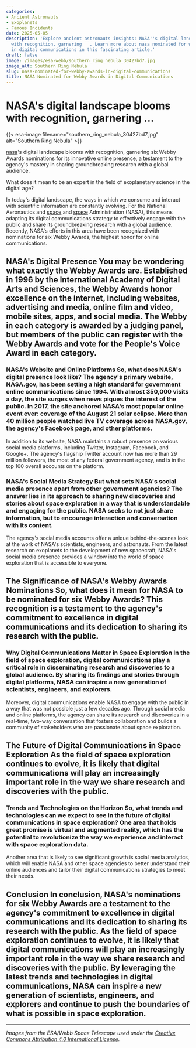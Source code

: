 ```yaml
---
categories:
- Ancient Astronauts
- Exoplanets
- Famous Incidents
date: 2025-05-05
description: 'Explore ancient astronauts insights: NASA''s digital landscape blooms
  with recognition, garnering   . Learn more about nasa nominated for webby awards
  in digital communications in this fascinating article.'
draft: false
image: /images/esa-webb/southern_ring_nebula_30427bd7.jpg
image_alt: Southern Ring Nebula
slug: nasa-nominated-for-webby-awards-in-digital-communications
title: NASA Nominated for Webby Awards in Digital Communications
---
```


# NASA's digital landscape blooms with recognition, garnering ...
{{< esa-image filename="southern_ring_nebula_30427bd7.jpg" alt="Southern Ring Nebula" >}}



[nasa](/blog/nasa-explores-universe-of-monsters-in-deep-space)'s digital landscape blooms with recognition, garnering six Webby Awards nominations for its innovative online presence, a testament to the agency's mastery in sharing groundbreaking research with a global audience.

What does it mean to be an expert in the field of exoplanetary science in the digital age?

 In today's digital landscape, the ways in which we consume and interact with scientific information are constantly evolving. For the National Aeronautics and [space](/blog/origami-in-space-exploration-unfolding-the-future-of-spacecr) and [space](/blog/nasa-updates-the-status-of-the-kepler-space-telescope) Administration (NASA), this means adapting its digital communications strategy to effectively engage with the public and share its groundbreaking research with a global audience. Recently, NASA's efforts in this area have been recognized with nominations for six Webby Awards, the highest honor for online communications.

 ## NASA's Digital Presence You may be wondering what exactly the Webby Awards are. Established in 1996 by the International Academy of Digital Arts and Sciences, the Webby Awards honor excellence on the internet, including websites, advertising and media, online film and video, mobile sites, apps, and social media. The Webby in each category is awarded by a judging panel, but members of the public can register with the Webby Awards and vote for the People's Voice Award in each category.

 ### NASA's Website and Online Platforms So, what does NASA's digital presence look like? The agency's primary website, NASA.gov, has been setting a high standard for government online communications since 1994. With almost 350,000 visits a day, the site surges when news piques the interest of the public. In 2017, the site anchored NASA's most popular online event ever: coverage of the August 21 solar eclipse. More than 40 million people watched live TV coverage across NASA.gov, the agency's Facebook page, and other platforms.

 In addition to its website, NASA maintains a robust presence on various social media platforms, including Twitter, Instagram, Facebook, and Google+. The agency's flagship Twitter account now has more than 29 million followers, the most of any federal government agency, and is in the top 100 overall accounts on the platform.

 ### NASA's Social Media Strategy But what sets NASA's social media presence apart from other government agencies? The answer lies in its approach to sharing new discoveries and stories about space exploration in a way that is understandable and engaging for the public. NASA seeks to not just share information, but to encourage interaction and conversation with its content.

 The agency's social media accounts offer a unique behind-the-scenes look at the work of NASA's scientists, engineers, and astronauts. From the latest research on exoplanets to the development of new spacecraft, NASA's social media presence provides a window into the world of space exploration that is accessible to everyone.

 ## The Significance of NASA's Webby Awards Nominations So, what does it mean for NASA to be nominated for six Webby Awards? This recognition is a testament to the agency's commitment to excellence in digital communications and its dedication to sharing its research with the public.

 ### Why Digital Communications Matter in Space Exploration In the field of space exploration, digital communications play a critical role in disseminating research and discoveries to a global audience. By sharing its findings and stories through digital platforms, NASA can inspire a new generation of scientists, engineers, and explorers.

 Moreover, digital communications enable NASA to engage with the public in a way that was not possible just a few decades ago. Through social media and online platforms, the agency can share its research and discoveries in a real-time, two-way conversation that fosters collaboration and builds a community of stakeholders who are passionate about space exploration.

 ## The Future of Digital Communications in Space Exploration As the field of space exploration continues to evolve, it is likely that digital communications will play an increasingly important role in the way we share research and discoveries with the public.

 ### Trends and Technologies on the Horizon So, what trends and technologies can we expect to see in the future of digital communications in space exploration? One area that holds great promise is virtual and augmented reality, which has the potential to revolutionize the way we experience and interact with space exploration data.

 Another area that is likely to see significant growth is social media analytics, which will enable NASA and other space agencies to better understand their online audiences and tailor their digital communications strategies to meet their needs.

 ## Conclusion In conclusion, NASA's nominations for six Webby Awards are a testament to the agency's commitment to excellence in digital communications and its dedication to sharing its research with the public. As the field of space exploration continues to evolve, it is likely that digital communications will play an increasingly important role in the way we share research and discoveries with the public. By leveraging the latest trends and technologies in digital communications, NASA can inspire a new generation of scientists, engineers, and explorers and continue to push the boundaries of what is possible in space exploration.

---

*Images from the ESA/Webb Space Telescope used under the [Creative Commons Attribution 4.0 International License](https://creativecommons.org/licenses/by/4.0).*